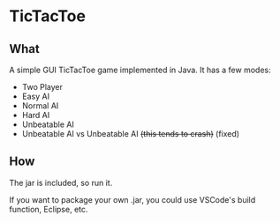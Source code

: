 # TicTacToe

## What

A simple GUI TicTacToe game implemented in Java. It has a few modes:
- Two Player
- Easy AI
- Normal AI
- Hard AI
- Unbeatable AI
- Unbeatable AI vs Unbeatable AI ~~(this tends to crash)~~ (fixed)

## How

The jar is included, so run it.

If you want to package your own .jar, you could use VSCode's build function, Eclipse, etc.